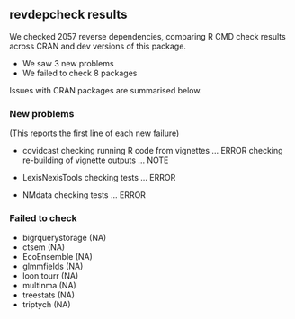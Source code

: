 ## revdepcheck results

We checked 2057 reverse dependencies, comparing R CMD check results across CRAN and dev versions of this package.

 * We saw 3 new problems
 * We failed to check 8 packages

Issues with CRAN packages are summarised below.

### New problems
(This reports the first line of each new failure)

* covidcast
  checking running R code from vignettes ... ERROR
  checking re-building of vignette outputs ... NOTE

* LexisNexisTools
  checking tests ... ERROR

* NMdata
  checking tests ... ERROR

### Failed to check

* bigrquerystorage (NA)
* ctsem            (NA)
* EcoEnsemble      (NA)
* glmmfields       (NA)
* loon.tourr       (NA)
* multinma         (NA)
* treestats        (NA)
* triptych         (NA)
